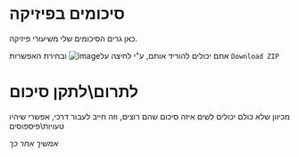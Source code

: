 #  סיכומים בפיזיקה

כאן גרים הסיכומים שלי משיעורי פיזיקה.

אתם יכולים להוריד אותם, ע"י לחיצה על![image](https://user-images.githubusercontent.com/88977041/189131568-d1d436b9-b95b-4fea-84d9-d0b2f4b65a13.png)
ובחירת האפשרות `Download ZIP`

# לתרום\לתקן סיכום

מכיוון שלא כולם יכולים לשים איזה סיכום שהם רוצים, וזה חייב לעבור דרכי, אפשרי שיהיו טעויות\פיספוסים

*אמשיך אחר כך*
